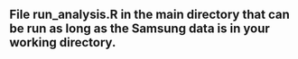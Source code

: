 ## File run_analysis.R in the main directory that can be run as long as the Samsung data is in your working directory. 
